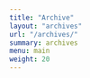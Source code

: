 ```yaml
---
title: "Archive"
layout: "archives"
url: "/archives/"
summary: archives
menu: main
weight: 20
---
```

